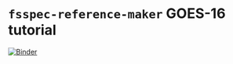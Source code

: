 # `fsspec-reference-maker` GOES-16 tutorial

[![Binder](https://binder.pangeo.io/badge_logo.svg)](https://binder.pangeo.io/v2/gh/lsterzinger/fsspec-reference-maker-tutorial/main?filepath=tutorial.ipynb)